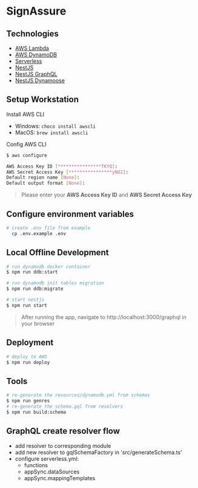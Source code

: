 # SignAssure

## Technologies

- [AWS Lambda](https://aws.amazon.com/lambda)
- [AWS DynamoDB](https://aws.amazon.com/dynamodb)
- [Serverless](https://serverless.com/framework/docs/providers/aws/)
- [NestJS](https://docs.nestjs.com/)
- [NestJS GraphQL](https://docs.nestjs.com/graphql/quick-start)
- [NestJS Dynamoose](https://github.com/hardyscc/nestjs-dynamoose)

## Setup Workstation

Install AWS CLI

- Windows: `choco install awscli`
- MacOS: `brew install awscli`

Config AWS CLI

```bash
$ aws configure

AWS Access Key ID [****************TKYQ]:
AWS Secret Access Key [****************yNO2]:
Default region name [None]:
Default output format [None]:
```

> Please enter your **AWS Access Key ID** and **AWS Secret Access Key**

## Configure environment variables
```bash
# create .env file from example
  cp .env.example .env
```

## Local Offline Development

```bash
# run dynamodb docker container
$ npm run ddb:start

# run dynamodb init tables migration
$ npm run ddb:migrate

# start nestjs
$ npm run start
```

> After running the app, navigate to http://localhost:3000/graphql in your browser

## Deployment

```bash
# deploy to AWS
$ npm run deploy
```

## Tools

```bash
# re-generate the resources/dynamodb.yml from schemas
$ npm run genres
# re-generate the schema.gql from resolvers
$ npm run build:schema
```

## GraphQL create resolver flow

* add resolver to corresponding module
* add new resolver to gqlSchemaFactory in 'src/generateSchema.ts'
* configure serverless.yml:
  * functions
  * appSync.dataSources
  * appSync.mappingTemplates
